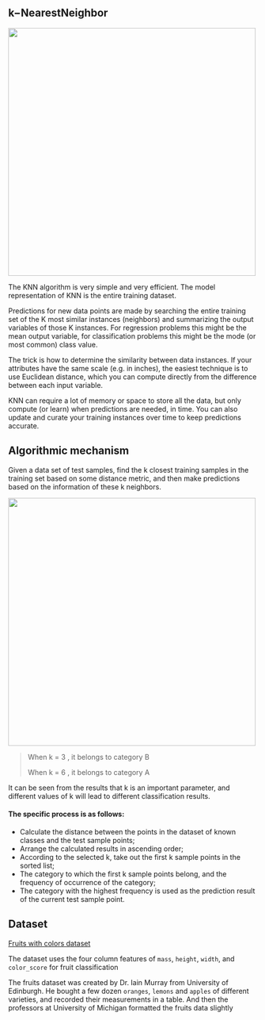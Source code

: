 k−NearestNeighbor
---
<img src="https://user-images.githubusercontent.com/97000341/167274169-4d61aa28-73f2-475f-abea-2f8aba48e669.png" width="500" ></img>


The KNN algorithm is very simple and very efficient. The model representation of KNN is the entire training dataset.


Predictions for new data points are made by searching the entire training set of the K most similar instances (neighbors) and summarizing the output variables of those K instances. For regression problems this might be the mean output variable, for classification problems this might be the mode (or most common) class value.

The trick is how to determine the similarity between data instances. If your attributes have the same scale (e.g. in inches), the easiest technique is to use Euclidean distance, which you can compute directly from the difference between each input variable.

KNN can require a lot of memory or space to store all the data, but only compute (or learn) when predictions are needed, in time. You can also update and curate your training instances over time to keep predictions accurate.

Algorithmic mechanism
---
Given a data set of test samples, find the k closest training samples in the training set based on some distance metric, and then make predictions based on the information of these k neighbors.

<img src="https://user-images.githubusercontent.com/97000341/167274234-6b9f2849-00d0-4b1a-a95c-e2406ea1c7b8.png" width="500" ></img>

> When k = 3 , it belongs to category B
> 
> When k = 6 , it belongs to category A

It can be seen from the results that k is an important parameter, and different values of k will lead to different classification results.

#### The specific process is as follows:

* Calculate the distance between the points in the dataset of known classes and the test sample points;
* Arrange the calculated results in ascending order;
* According to the selected k, take out the first k sample points in the sorted list;
* The category to which the first k sample points belong, and the frequency of occurrence of the category;
* The category with the highest frequency is used as the prediction result of the current test sample point.


Dataset
---
[Fruits with colors dataset](https://www.kaggle.com/datasets/mjamilmoughal/fruits-with-colors-dataset?resource=download)

The dataset uses the four column features of `mass`, `height`, `width`, and `color_score` for fruit classification


The fruits dataset was created by Dr. Iain Murray from University of Edinburgh. He bought a few dozen `oranges`, `lemons` and `apples` of different varieties, and recorded their measurements in a table. And then the professors at University of Michigan formatted the fruits data slightly
